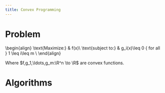 ```yaml
---
title: Convex Programming
---
```


# Problem

\begin{align}
\text{Maximize:} & f(x)\\
\text{subject to:} & g_i(x)\leq 0 \{ for all \} 1 \leq i\leq m \\
\end{align}

Where $f,g_1,\ldots,g_m:\R^n \to \R$ are convex functions. 
# Algorithms